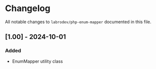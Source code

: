 # Changelog

All notable changes to `labrodev/php-enum-mapper` 
documented in this file.

## [1.00] - 2024-10-01

### Added
- EnumMapper utility class

